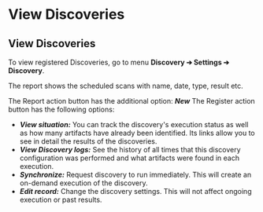 # View Discoveries

## **View Discoveries**

To view registered Discoveries, go to menu **Discovery ➔ Settings ➔ Discovery**.

The report shows the scheduled scans with name, date, type, result etc.

The Report action button has the additional option: ***New*** The Register action button has the following options:

* ***View situation:*** You can track the discovery's execution status as well as how many artifacts have already been identified. Its links allow you to see in detail the results of the discoveries.  
* ***View Discovery logs:*** See the history of all times that this discovery configuration was performed and what artifacts were found in each execution.  
* ***Synchronize:*** Request discovery to run immediately. This will create an on-demand execution of the discovery.  
* ***Edit record:*** Change the discovery settings. This will not affect ongoing execution or past results.


